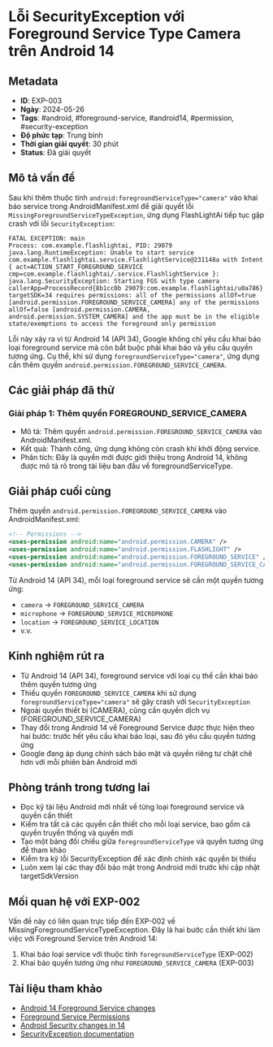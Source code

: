 # Lỗi SecurityException với Foreground Service Type Camera trên Android 14

## Metadata
- **ID**: EXP-003
- **Ngày**: 2024-05-26
- **Tags**: #android, #foreground-service, #android14, #permission, #security-exception
- **Độ phức tạp**: Trung bình
- **Thời gian giải quyết**: 30 phút
- **Status**: Đã giải quyết

## Mô tả vấn đề
Sau khi thêm thuộc tính `android:foregroundServiceType="camera"` vào khai báo service trong AndroidManifest.xml để giải quyết lỗi `MissingForegroundServiceTypeException`, ứng dụng FlashLightAi tiếp tục gặp crash với lỗi `SecurityException`:

```
FATAL EXCEPTION: main
Process: com.example.flashlightai, PID: 29079
java.lang.RuntimeException: Unable to start service com.example.flashlightai.service.FlashlightService@231148a with Intent { act=ACTION_START_FOREGROUND_SERVICE cmp=com.example.flashlightai/.service.FlashlightService }: java.lang.SecurityException: Starting FGS with type camera callerApp=ProcessRecord{8b1cc0b 29079:com.example.flashlightai/u0a786} targetSDK=34 requires permissions: all of the permissions allOf=true [android.permission.FOREGROUND_SERVICE_CAMERA] any of the permissions allOf=false [android.permission.CAMERA, android.permission.SYSTEM_CAMERA] and the app must be in the eligible state/exemptions to access the foreground only permission
```

Lỗi này xảy ra vì từ Android 14 (API 34), Google không chỉ yêu cầu khai báo loại foreground service mà còn bắt buộc phải khai báo và yêu cầu quyền tương ứng. Cụ thể, khi sử dụng `foregroundServiceType="camera"`, ứng dụng cần thêm quyền `android.permission.FOREGROUND_SERVICE_CAMERA`.

## Các giải pháp đã thử
### Giải pháp 1: Thêm quyền FOREGROUND_SERVICE_CAMERA
- Mô tả: Thêm quyền `android.permission.FOREGROUND_SERVICE_CAMERA` vào AndroidManifest.xml.
- Kết quả: Thành công, ứng dụng không còn crash khi khởi động service.
- Phân tích: Đây là quyền mới được giới thiệu trong Android 14, không được mô tả rõ trong tài liệu ban đầu về foregroundServiceType.

## Giải pháp cuối cùng
Thêm quyền `android.permission.FOREGROUND_SERVICE_CAMERA` vào AndroidManifest.xml:

```xml
<!-- Permissions -->
<uses-permission android:name="android.permission.CAMERA" />
<uses-permission android:name="android.permission.FLASHLIGHT" />
<uses-permission android:name="android.permission.FOREGROUND_SERVICE" />
<uses-permission android:name="android.permission.FOREGROUND_SERVICE_CAMERA" />
```

Từ Android 14 (API 34), mỗi loại foreground service sẽ cần một quyền tương ứng:
- `camera` → `FOREGROUND_SERVICE_CAMERA`
- `microphone` → `FOREGROUND_SERVICE_MICROPHONE`
- `location` → `FOREGROUND_SERVICE_LOCATION`
- v.v.

## Kinh nghiệm rút ra
- Từ Android 14 (API 34), foreground service với loại cụ thể cần khai báo thêm quyền tương ứng
- Thiếu quyền `FOREGROUND_SERVICE_CAMERA` khi sử dụng `foregroundServiceType="camera"` sẽ gây crash với `SecurityException`
- Ngoài quyền thiết bị (CAMERA), cũng cần quyền dịch vụ (FOREGROUND_SERVICE_CAMERA)
- Thay đổi trong Android 14 về Foreground Service được thực hiện theo hai bước: trước hết yêu cầu khai báo loại, sau đó yêu cầu quyền tương ứng
- Google đang áp dụng chính sách bảo mật và quyền riêng tư chặt chẽ hơn với mỗi phiên bản Android mới

## Phòng tránh trong tương lai
- Đọc kỹ tài liệu Android mới nhất về từng loại foreground service và quyền cần thiết
- Kiểm tra tất cả các quyền cần thiết cho mỗi loại service, bao gồm cả quyền truyền thống và quyền mới
- Tạo một bảng đối chiếu giữa `foregroundServiceType` và quyền tương ứng để tham khảo
- Kiểm tra kỹ lỗi SecurityException để xác định chính xác quyền bị thiếu
- Luôn xem lại các thay đổi bảo mật trong Android mới trước khi cập nhật targetSdkVersion

## Mối quan hệ với EXP-002
Vấn đề này có liên quan trực tiếp đến EXP-002 về MissingForegroundServiceTypeException. Đây là hai bước cần thiết khi làm việc với Foreground Service trên Android 14:
1. Khai báo loại service với thuộc tính `foregroundServiceType` (EXP-002)
2. Khai báo quyền tương ứng như `FOREGROUND_SERVICE_CAMERA` (EXP-003)

## Tài liệu tham khảo
- [Android 14 Foreground Service changes](https://developer.android.com/about/versions/14/changes/fgs-types-required)
- [Foreground Service Permissions](https://developer.android.com/guide/components/foreground-services#permissions)
- [Android Security changes in 14](https://developer.android.com/about/versions/14/behavior-changes-14#security)
- [SecurityException documentation](https://developer.android.com/reference/java/lang/SecurityException) 